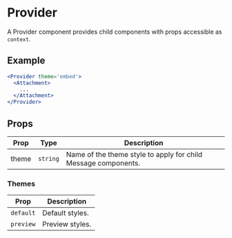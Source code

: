 # Provider

A Provider component provides child components with props accessible as `context`.


## Example

```jsx
<Provider theme='embed'>
  <Attachment>
    ...
  </Attachment>
</Provider>
```


## Props

| Prop | Type | Description |
| --- | --- | --- |
| theme | `string` | Name of the theme style to apply for child Message components. |


### Themes

| Prop | Description |
| --- | --- |
| `default` | Default styles. |
| `preview` | Preview styles. |
